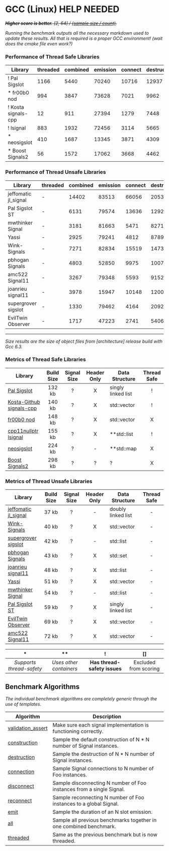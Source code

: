 
# GCC (Linux) HELP NEEDED

~~**_Higher score is better._** _[2, 64] / [(sample size / count)](../../benchmark.hpp#L11)._~~

_Running the benchmark outputs all the necessary markdown used to update these results.
All that is required is a proper GCC environment! (wait does the cmake file even work?)_

### Performance of Thread Safe Libraries

| Library | threaded | combined | emission | connect | destruct | construct | score |
|---------|----------|----------|----------|---------|----------|-----------|-------|
| ! Pal Sigslot | 1166 | 5440 | 70240 | 10716 | 12937 | 163314 | 263813 |
| * fr00b0 nod | 994 | 3847 | 73628 | 7021 | 9962 | 164957 | 260409 |
| ! Kosta signals-cpp | 12 | 911 | 27394 | 1279 | 7448 | 192119 | 229164 |
| ! lsignal | 883 | 1932 | 72456 | 3114 | 5665 | 142482 | 226531 |
| * neosigslot | 410 | 1687 | 13345 | 3871 | 4309 | 90011 | 113634 |
| * Boost Signals2 | 56 | 1572 | 17062 | 3668 | 4462 | 15082 | 41902 |

### Performance of Thread Unsafe Libraries

| Library | threaded | combined | emission | connect | destruct | construct | score |
|---------|----------|----------|----------|---------|----------|-----------|-------|
| jeffomatic jl_signal | - | 14402 | 83513 | 66056 | 20536 | 124488 | 308996 |
| Pal Sigslot ST | - | 6131 | 79574 | 13636 | 12923 | 174087 | 286351 |
| mwthinker Signal | - | 3181 | 81663 | 5471 | 8271 | 174375 | 272962 |
| Yassi | - | 2925 | 79241 | 4812 | 8789 | 168052 | 263818 |
| Wink-Signals | - | 7271 | 82834 | 15519 | 14730 | 141276 | 261631 |
| pbhogan Signals | - | 4803 | 52850 | 9975 | 10074 | 179176 | 256877 |
| amc522 Signal11 | - | 3267 | 79348 | 5593 | 9152 | 158937 | 256297 |
| joanrieu signal11 | - | 3978 | 15947 | 10148 | 12002 | 187540 | 229615 |
| supergrover sigslot | - | 1330 | 79462 | 4164 | 2092 | 138097 | 225145 |
| EvilTwin Observer | - | 1717 | 47223 | 2741 | 5406 | 141403 | 198489 |

___
_Size results are the size of object files from [architecture] release build with Gcc 6.3._

### Metrics of Thread Safe Libraries

| Library | Build Size | Signal Size | Header Only | Data Structure | Thread Safe |
| ------- |:----------:|:-----------:|:-----------:| -------------- |:-----------:|
| [Pal Sigslot](https://github.com/palacaze/sigslot) | 132 kb | ? | X | singly linked list | ! |
| [Kosta-Github signals-cpp](https://github.com/Kosta-Github/signals-cpp) | 140 kb | ? | X | std::vector | ! |
| [fr00b0 nod](https://github.com/fr00b0/nod) | 148 kb | ? | X | std::vector | X |
| [cpp11nullptr lsignal](https://github.com/cpp11nullptr/lsignal) | 155 kb | ? | X | **std::list | ! |
| [neosigslot](http://www.i42.co.uk/stuff/neosigslot.htm) | 224 kb | ? | - | **std::map | X |
| [Boost Signals2](http://www.boost.org/doc/libs/1_58_0/doc/html/signals2.html) | 298 kb | ? | ? | ? | X |

### Metrics of Thread Unsafe Libraries

| Library | Build Size | Signal Size | Header Only | Data Structure | Thread Safe |
| ------- |:----------:|:-----------:|:-----------:| -------------- |:-----------:|
| [jeffomatic jl_signal](https://github.com/jeffomatic/jl_signal) | 37 kb | ? | - | doubly linked list | - |
| [Wink-Signals](https://github.com/miguelmartin75/Wink-Signals) | 40 kb | ? | X | std::vector | - |
| [supergrover sigslot](https://github.com/supergrover/sigslot) | 42 kb | ? | - | std::list | - |
| [pbhogan Signals](https://github.com/pbhogan/Signals) | 43 kb | ? | X | std::set | - |
| [joanrieu signal11](https://github.com/joanrieu/signal11) | 48 kb | ? | X | std::list | - |
| [Yassi](http://www.codeproject.com/Articles/867044/Yassi-Yet-Another-Signal-Slot-Implementation) | 51 kb | ? | X | std::vector | - |
| [mwthinker Signal](https://github.com/mwthinker/Signal) | 54 kb | ? | - | std::list | - |
| [Pal Sigslot ST](https://github.com/palacaze/sigslot) | 59 kb | ? | X | singly linked list | - |
| [EvilTwin Observer](http://eviltwingames.com/blog/the-observer-pattern-revisited/) | 69 kb | ? | X | std::vector | - |
| [amc522 Signal11](https://github.com/amc522/Signal11) | 72 kb | ? | X | std::vector | - |

| * | ** | ! | [] |
|:-:|:--:|:-:|:--:|
| _Supports thread-safety_ | _Uses other containers_ | **Has thread-safety issues** | Excluded from scoring |

Benchmark Algorithms
--------------------

_The individual benchmark algorithms are completely generic through the use of templates._

| Algorithm | Description |
| --------- | ----------- |
| [validation_assert](../../benchmark.hpp#L19) | Make sure each signal implementation is functioning correctly. |
| [construction](../../benchmark.hpp#L48) | Sample the default construction of N * N number of Signal instances. |
| [destruction](../../benchmark.hpp#L66) | Sample the destruction of N * N number of Signal instances. |
| [connection](../../benchmark.hpp#L85) | Sample Signal connections to N number of Foo instances. |
| [disconnect](../../benchmark.hpp#L108) | Sample disconnecting N number of Foo instances from a single Signal. |
| [reconnect](../../benchmark.hpp#L135) | Sample reconnecting N number of Foo instances to a global Signal. |
| [emit](../../benchmark.hpp#L159) | Sample the duration of an N slot emission. |
| [all](../../benchmark.hpp#L184) | Sample all previous benchmarks together in one combined benchmark. |
| [threaded](../../benchmark.hpp#L208) | Same as the previous benchmark but is now threaded. |
<br/>
